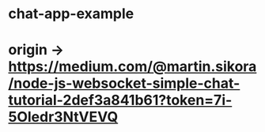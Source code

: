 # chat-app-example

# origin -> https://medium.com/@martin.sikora/node-js-websocket-simple-chat-tutorial-2def3a841b61?token=7i-5Oledr3NtVEVQ
